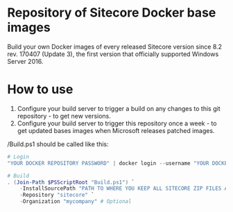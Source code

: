 # Repository of Sitecore Docker base images

Build your own Docker images of every released Sitecore version since 8.2 rev. 170407 (Update 3), the first version that officially supported Windows Server 2016.

# How to use

1. Configure your build server to trigger a build on any changes to this git repository - to get new versions.
1. Configure your build server to trigger this repository once a week - to get updated bases images when Microsoft releases patched images.

/Build.ps1 should be called like this:

````PowerShell
# Login
"YOUR DOCKER REPOSITORY PASSWORD" | docker login --username "YOUR DOCKER REPOSITORY USERNAME" --password-stdin

# Build
. (Join-Path $PSScriptRoot "Build.ps1") `
    -InstallSourcePath "PATH TO WHERE YOU KEEP ALL SITECORE ZIP FILES AND LICENSE.XML" `
    -Repository "sitecore" `
    -Organization "mycompany" # Optional
````